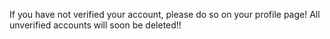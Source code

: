 If you have not verified your account, please do so on your profile page! All unverified accounts will soon be deleted!!

